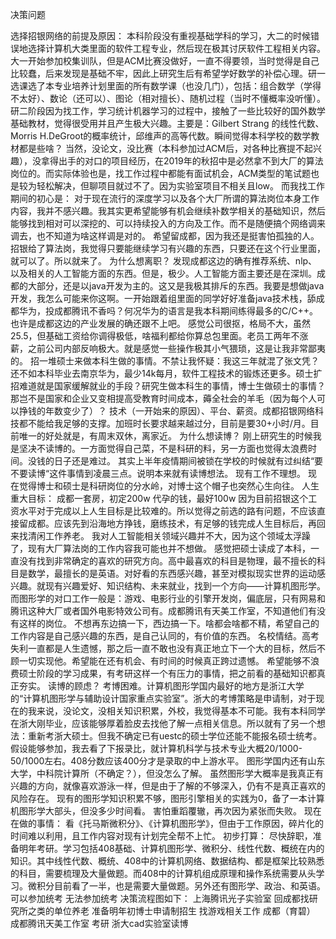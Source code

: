 决策问题

选择招银网络的前提及原因：
本科阶段没有重视基础学科的学习，大二的时候错误地选择计算机大类里面的软件工程专业，然后现在极其讨厌软件工程相关内容。大一开始参加校集训队，但是ACM比赛没做好，一直不得要领，当时觉得是自己比较蠢，后来发现是基础不牢，因此上研究生后有希望学好数学的补偿心理。研一选课选了本专业培养计划里面的所有数学课（也没几门），包括：组合数学（学得不太好）、数论（还可以）、图论（相对擅长）、随机过程（当时不懂概率没听懂）。
研二阶段因为找工作，学习统计机器学习的过程中，接触了一些比较好的国外数学基础教材，觉得很受用并且产生极大兴趣。主要是：Gilbert Strang 的线性代数、Morris H.DeGroot的概率统计，邱维声的高等代数。瞬间觉得本科学校的数学教材都是些啥？
当然，没论文，没比赛（本科参加过ACM后，对各种比赛提不起兴趣），没拿得出手的对口的项目经历，在2019年的秋招中是必然拿不到大厂的算法岗位的。而实际体验也是，找工作过程中都能有面试机会，ACM类型的笔试题也是较为轻松解决，但聊项目就过不了。因为实验室项目不相关且low。
而我找工作期间的初心是：
对于现在流行的深度学习以及各个大厂所谓的算法岗位本身工作内容，我并不感兴趣。我其实更希望能够有机会继续补数学相关的基础知识，然后能够找到相对可以深挖的、可以持续投入的方向及工作。而不是随便搞个网络调来调去，也不知道为啥这样调是对的。
希望留成都，因为我还是挺害怕孤独的人。
招银给了算法岗，我觉得只要能继续学习有兴趣的东西，只要还在这个行业里面，就可以了。所以就来了。
为什么想离职？
发现成都这边的确有推荐系统、nlp、以及相关的人工智能方面的东西。但是，极少。人工智能方面主要还是在深圳。成都的大部分，还是以java开发为主的。这又是我极其排斥的东西。我要是想做java开发，我怎么可能来你这啊。一开始跟着组里面的同学好好准备java技术栈，舔成都华为，投成都腾讯不香吗？何况华为的语言是我本科期间练得最多的C/C++。也许是成都这边的产业发展的确还跟不上吧。
感觉公司很抠，格局不大，虽然25.5，但基础工资给你调得极低，啥福利都给你算总包里面。老员工两年不涨薪，之前公司内部反响极大。就是感觉一些操作极其小气猥琐，这是让我非常鄙夷的。
招一堆硕士来做本科生做的事情。不禁让我怀疑：我这三年就混了张文凭？还不如本科毕业去南京华为，最少14k每月，软件工程技术的锻炼还更多。硕士扩招难道就是国家缓解就业的手段？研究生做本科生的事情，博士生做硕士的事情？那岂不是国家和企业又变相提高受教育时间成本，薅全社会的羊毛（因为每个人可以挣钱的年数变少了）？
技术（一开始来的原因）、平台、薪资。成都招银网络科技都不能给我足够的支撑。加班时长要求越来越过分，目前是要30+小时/月。目前唯一的好处就是，有周末双休，离家近。
为什么想读博？
刚上研究生的时候我是坚决不读博的。一方面觉得自己菜，不是科研的料，另一方面也觉得太浪费时间。没钱的日子还是难过。
其实上半年疫情期间被锁在学校的时候就有过纠结“要不要读博“这件事情到凌晨三点。说明本来就有读博想法。
现有工作不理想。
现在觉得博士和硕士是科研岗位的分水岭，对博士这个帽子也突然心生向往。
人生重大目标：
成都一套房，初定200w
代孕的钱，最好100w
因为目前招银这个工资水平对于完成以上人生目标是比较难的。所以觉得之前选的路有问题，不应该直接留成都。应该先到沿海地方挣钱，磨练技术，有足够的钱完成人生目标后，再回来找清闲工作养老。
我对人工智能相关领域兴趣并不大，因为这个领域太浮躁了，现有大厂算法岗的工作内容我可能也并不想做。
感觉把硕士读成了本科，一直没有找到非常确定的喜欢的研究方向。高中最喜欢的科目是物理，最不擅长的科目是数学，最擅长的是英语。对好看的东西感兴趣，甚至对模拟现实世界的运动感兴趣。就现有兴趣爱好、知识结构、未来就业，找到一个方向——计算机图形学。而图形学的对口工作一般是：游戏、电影行业的引擎开发岗，偏底层，只有网易和腾讯这种大厂或者国外电影特效公司有。成都腾讯有天美工作室，不知道他们有没有这样的岗位。
不想再东边搞一下，西边搞一下。啥都会啥都不精，希望自己的工作内容是自己感兴趣的东西，是自己认同的，有价值的东西。
名校情结。高考失利一直都是人生遗憾，那之后一直不敢也没有真正地立下一个大的目标，然后不顾一切实现他。希望能在还有机会、有时间的时候真正跨过遗憾。
希望能够不浪费硕士阶段的学习成果，有考研这样一个有压力的事情，把之前看的基础知识都真正夯实。
读博的顾虑？
考博困难。计算机图形学国内最好的地方是浙江大学的“计算机图形学与辅助设计国家重点实验室”。浙大的考博策略是申请制，对于现在的我来说，没论文，没相关知识积累，外校，我觉得基本不可能。我有本科同学在浙大刚毕业，应该能够厚着脸皮去找他了解一点相关信息。所以就有了另一个想法：重新考浙大硕士。但我不确定已有uestc的硕士学位还能不能报名硕士统考。假设能够参加，我去看了下报录比，就计算机科学与技术专业大概20/1000-50/1000左右。408分数应该400分才是录取的中上游水平。
图形学国内还有山东大学，中科院计算所（不确定？），但没怎么了解。
虽然图形学大概率是我真正有兴趣的方向，就像喜欢游泳一样，但是由于了解的不够深入，仍有不是真正喜欢的风险存在。
现有的图形学知识积累不够，图形引擎相关的实践为0，备了一本计算机图形学大部头，但没多少时间看。
害怕重蹈覆辙，再次因为紧张而失败。
现在在做的事情：
看《托马斯微积分》、《计算机图形学》，但由于工作原因，碎片化的时间难以利用，且工作内容对现有计划完全帮不上忙。
初步打算：
尽快辞职，准备明年考研。学习包括408基础、计算机图形学、微积分、线性代数、概统在内的知识。其中线性代数、概统、408中的计算机网络、数据结构、都是框架比较熟悉的科目，需要梳理及大量做题。而408中的计算机组成原理和操作系统需要从头学习。微积分目前看了一半，也是需要大量做题。另外还有图形学、政治、和英语。
可以参加统考
无法参加统考
决策流程图如下：
上海腾讯光子实验室
回成都找研究所之类的单位养老
准备明年初博士申请制招生
找游戏相关工作 成都（育碧）
成都腾讯天美工作室
考研
浙大cad实验室读博